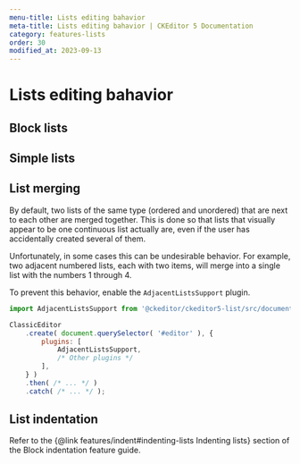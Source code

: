 ```yaml
---
menu-title: Lists editing bahavior
meta-title: Lists editing bahavior | CKEditor 5 Documentation
category: features-lists
order: 30
modified_at: 2023-09-13
---
```


# Lists editing bahavior

## Block lists

## Simple lists

## List merging

By default, two lists of the same type (ordered and unordered) that are next to each other are merged together. This is done so that lists that visually appear to be one continuous list actually are, even if the user has accidentally created several of them.

Unfortunately, in some cases this can be undesirable behavior. For example, two adjacent numbered lists, each with two items, will merge into a single list with the numbers 1 through 4.

To prevent this behavior, enable the `AdjacentListsSupport` plugin.

```js
import AdjacentListsSupport from '@ckeditor/ckeditor5-list/src/documentlist/adjacentlistssupport.js';

ClassicEditor
	.create( document.querySelector( '#editor' ), {
		plugins: [
			AdjacentListsSupport,
			/* Other plugins */
		],
	} )
	.then( /* ... */ )
	.catch( /* ... */ );
```

## List indentation

Refer to the {@link features/indent#indenting-lists Indenting lists} section of the Block indentation feature guide.
